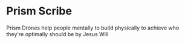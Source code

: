 # Prism Scribe

Prism Drones help people mentally to build physically to achieve who they're optimally should be by Jesus Will